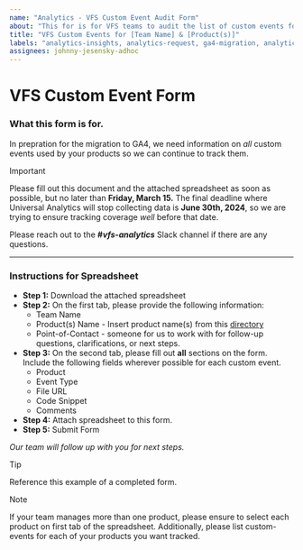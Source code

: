```yaml
---
name: "Analytics - VFS Custom Event Audit Form" 
about: "This for is for VFS teams to audit the list of custom events for each of their products." 
title: "VFS Custom Events for [Team Name] & [Product(s)]"
labels: "analytics-insights, analytics-request, ga4-migration, analytics-insights-form"
assignees: johnny-jesensky-adhoc
---
```

# VFS Custom Event Form

### What this form is for.
In prepration for the migration to GA4, we need information on _all_ custom events used by your products so we can continue to track them.

> [!IMPORTANT]
> Please fill out this document and the attached spreadsheet as soon as possible, but no later than **Friday, March 15.** The final deadline where Universal Analytics will stop collecting data is **June 30th, 2024**, so we are trying to ensure tracking coverage _well_ before that date.

Please reach out to the **#_vfs-analytics_** Slack channel if there are any questions.

---

### Instructions for Spreadsheet
- **Step 1:** Download the attached spreadsheet
- **Step 2:** On the first tab, please provide the following information:
    - Team Name
    - Product(s) Name - Insert product name(s) from this [directory](https://depo-platform-documentation.scrollhelp.site/getting-started/vfs-product-directory)
  - Point-of-Contact - someone for us to work with for follow-up questions, clarifications, or next steps.
- **Step 3:** On the second tab, please fill out **all** sections on the form. Include the following fields wherever possible for each custom event.
  - Product 
  - Event Type
  - File URL
  - Code Snippet
  - Comments
- **Step 4:** Attach spreadsheet to this form.
- **Step 5:** Submit Form

_Our team will follow up with you for next steps._
> [!TIP]
> Reference this example of a completed form.

 > [!NOTE]
> If your team manages more than one product, please ensure to select each product on first tab of the spreadsheet. Additionally, please list custom-events for each of your products you want tracked.
